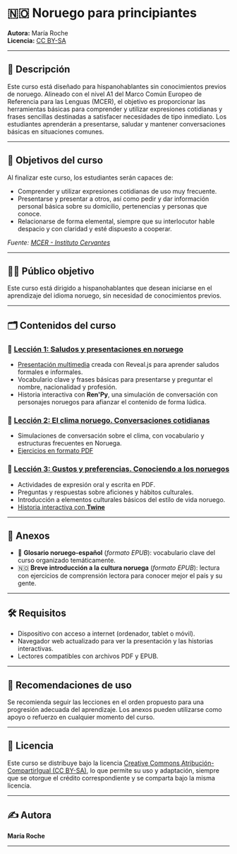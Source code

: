 # 🇳🇴 Noruego para principiantes

**Autora:** María Roche  
**Licencia:** [CC BY-SA](https://creativecommons.org/licenses/by-sa/4.0/deed.es)

---

## 📘 Descripción

Este curso está diseñado para hispanohablantes sin conocimientos previos de noruego. Alineado con el nivel A1 del Marco Común Europeo de Referencia para las Lenguas (MCER), el objetivo es proporcionar las herramientas básicas para comprender y utilizar expresiones cotidianas y frases sencillas destinadas a satisfacer necesidades de tipo inmediato. Los estudiantes aprenderán a presentarse, saludar y mantener conversaciones básicas en situaciones comunes.

---

## 🎯 Objetivos del curso

Al finalizar este curso, los estudiantes serán capaces de:

- Comprender y utilizar expresiones cotidianas de uso muy frecuente.
- Presentarse y presentar a otros, así como pedir y dar información personal básica sobre su domicilio, pertenencias y personas que conoce.
- Relacionarse de forma elemental, siempre que su interlocutor hable despacio y con claridad y esté dispuesto a cooperar.

*Fuente: [MCER - Instituto Cervantes](https://cvc.cervantes.es/ensenanza/biblioteca_ele/marco/cvc_mer.pdf)*

---

## 🧑‍🎓 Público objetivo

Este curso está dirigido a hispanohablantes que desean iniciarse en el aprendizaje del idioma noruego, sin necesidad de conocimientos previos.

---

## 🗂️ Contenidos del curso

### 📍 [Lección 1: **Saludos y presentaciones en noruego**](00-leccion1/leccion1.md)
- [Presentación multimedia](00-leccion1/presentacion/presentacion.html) creada con Reveal.js para aprender saludos formales e informales.
- Vocabulario clave y frases básicas para presentarse y preguntar el nombre, nacionalidad y profesión.
- Historia interactiva con **Ren'Py**, una simulación de conversación con personajes noruegos para afianzar el contenido de forma lúdica.

### 📍 [Lección 2: **El clima noruego. Conversaciones cotidianas**](01-leccion2/leccion2.md)
- Simulaciones de conversación sobre el clima, con vocabulario y estructuras frecuentes en Noruega.
- [Ejercicios en formato PDF](/curso-noruego/03-leccion2/ejercicios.pdf)
  

### 📍 [Lección 3: **Gustos y preferencias. Conociendo a los noruegos**](02-leccion3/leccion3.md)
- Actividades de expresión oral y escrita en PDF.
- Preguntas y respuestas sobre aficiones y hábitos culturales.
- Introducción a elementos culturales básicos del estilo de vida noruego.
- [Historia interactiva con **Twine**](Twine/NorwegianTwine.html)

---

## 📎 Anexos

- 📘 **Glosario noruego-español** (_formato EPUB_): vocabulario clave del curso organizado temáticamente.
- 🇳🇴 **Breve introducción a la cultura noruega** (_formato EPUB_): lectura con ejercicios de comprensión lectora para conocer mejor el país y su gente.

---

## 🛠️ Requisitos

- Dispositivo con acceso a internet (ordenador, tablet o móvil).
- Navegador web actualizado para ver la presentación y las historias interactivas.
- Lectores compatibles con archivos PDF y EPUB.

---

## 🔄 Recomendaciones de uso

Se recomienda seguir las lecciones en el orden propuesto para una progresión adecuada del aprendizaje. Los anexos pueden utilizarse como apoyo o refuerzo en cualquier momento del curso.

---

## 📄 Licencia

Este curso se distribuye bajo la licencia [Creative Commons Atribución-CompartirIgual (CC BY-SA)](https://creativecommons.org/licenses/by-sa/4.0/deed.es), lo que permite su uso y adaptación, siempre que se otorgue el crédito correspondiente y se comparta bajo la misma licencia.

---

## ✍️ Autora

**María Roche**

---
